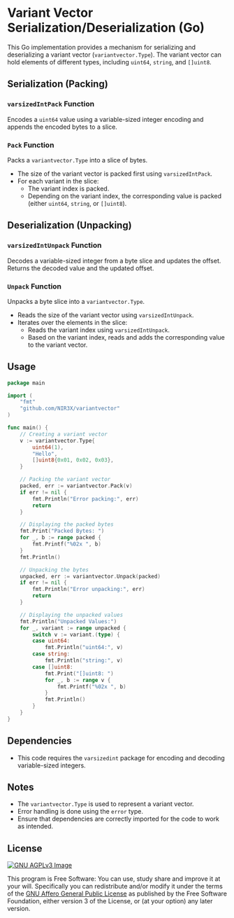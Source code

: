 # Variant Vector Serialization/Deserialization (Go)

This Go implementation provides a mechanism for serializing and deserializing a variant vector (`variantvector.Type`). The variant vector can hold elements of different types, including `uint64`, `string`, and `[]uint8`.

## Serialization (Packing)

### `varsizedIntPack` Function
Encodes a `uint64` value using a variable-sized integer encoding and appends the encoded bytes to a slice.

### `Pack` Function
Packs a `variantvector.Type` into a slice of bytes.
- The size of the variant vector is packed first using `varsizedIntPack`.
- For each variant in the slice:
  - The variant index is packed.
  - Depending on the variant index, the corresponding value is packed (either `uint64`, `string`, or `[]uint8`).

## Deserialization (Unpacking)

### `varsizedIntUnpack` Function
Decodes a variable-sized integer from a byte slice and updates the offset.
Returns the decoded value and the updated offset.

### `Unpack` Function
Unpacks a byte slice into a `variantvector.Type`.
- Reads the size of the variant vector using `varsizedIntUnpack`.
- Iterates over the elements in the slice:
  - Reads the variant index using `varsizedIntUnpack`.
  - Based on the variant index, reads and adds the corresponding value to the variant vector.

## Usage

```go
package main

import (
	"fmt"
	"github.com/NIR3X/variantvector"
)

func main() {
	// Creating a variant vector
	v := variantvector.Type{
		uint64(1),
		"Hello",
		[]uint8{0x01, 0x02, 0x03},
	}

	// Packing the variant vector
	packed, err := variantvector.Pack(v)
	if err != nil {
		fmt.Println("Error packing:", err)
		return
	}

	// Displaying the packed bytes
	fmt.Print("Packed Bytes: ")
	for _, b := range packed {
		fmt.Printf("%02x ", b)
	}
	fmt.Println()

	// Unpacking the bytes
	unpacked, err := variantvector.Unpack(packed)
	if err != nil {
		fmt.Println("Error unpacking:", err)
		return
	}

	// Displaying the unpacked values
	fmt.Println("Unpacked Values:")
	for _, variant := range unpacked {
		switch v := variant.(type) {
		case uint64:
			fmt.Println("uint64:", v)
		case string:
			fmt.Println("string:", v)
		case []uint8:
			fmt.Print("[]uint8: ")
			for _, b := range v {
				fmt.Printf("%02x ", b)
			}
			fmt.Println()
		}
	}
}
```

## Dependencies

* This code requires the `varsizedint` package for encoding and decoding variable-sized integers.

## Notes

* The `variantvector.Type` is used to represent a variant vector.
* Error handling is done using the `error` type.
* Ensure that dependencies are correctly imported for the code to work as intended.

## License
[![GNU AGPLv3 Image](https://www.gnu.org/graphics/agplv3-155x51.png)](https://www.gnu.org/licenses/agpl-3.0.html)  

This program is Free Software: You can use, study share and improve it at your
will. Specifically you can redistribute and/or modify it under the terms of the
[GNU Affero General Public License](https://www.gnu.org/licenses/agpl-3.0.html) as
published by the Free Software Foundation, either version 3 of the License, or
(at your option) any later version.
